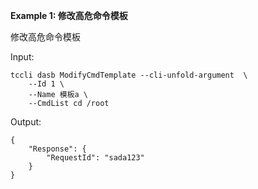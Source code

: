 **Example 1: 修改高危命令模板**

修改高危命令模板

Input: 

```
tccli dasb ModifyCmdTemplate --cli-unfold-argument  \
    --Id 1 \
    --Name 模板a \
    --CmdList cd /root
```

Output: 
```
{
    "Response": {
        "RequestId": "sada123"
    }
}
```

